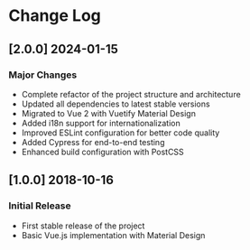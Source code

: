 # Change Log

## [2.0.0] 2024-01-15
### Major Changes
- Complete refactor of the project structure and architecture
- Updated all dependencies to latest stable versions
- Migrated to Vue 2 with Vuetify Material Design
- Added i18n support for internationalization
- Improved ESLint configuration for better code quality
- Added Cypress for end-to-end testing
- Enhanced build configuration with PostCSS

## [1.0.0] 2018-10-16
### Initial Release
- First stable release of the project
- Basic Vue.js implementation with Material Design
